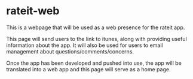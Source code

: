 rateit-web
==========

This is a webpage that will be used as a web presence for the rateit app.

This page will send users to the link to itunes, along with providing useful information about the app. It will also be used for users to email management about questions/comments/concerns.

Once the app has been developed and pushed into use, the app will be translated into a web app and this page will serve as a home page. 

